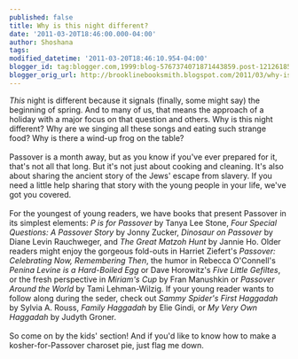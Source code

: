 ```yaml
---
published: false
title: Why is this night different?
date: '2011-03-20T18:46:00.000-04:00'
author: Shoshana
tags: 
modified_datetime: '2011-03-20T18:46:10.954-04:00'
blogger_id: tag:blogger.com,1999:blog-5767374071871443859.post-1212618524147308387
blogger_orig_url: http://brooklinebooksmith.blogspot.com/2011/03/why-is-this-night-different.html
---
```


<i>This</i> night is different because it signals (finally, some might say) the beginning of spring. And to many of us, that means the approach of a holiday with a major focus on that question and others. Why is this night different? Why are we singing all these songs and eating such strange food? Why is there a wind-up frog on the table?<br /><br />Passover is a month away, but as you know if you've ever prepared for it, that's not all that long. But it's not just about cooking and cleaning. It's also about sharing the ancient story of the Jews' escape from slavery. If you need a little help sharing that story with the young people in your life, we've got you covered.<br /><br />For the youngest of young readers, we have books that present Passover in its simplest elements: <i>P is for Passover</i> by Tanya Lee Stone, <i>Four Special Questions: A Passover Story</i> by Jonny Zucker, <i>Dinosaur on Passover</i> by Diane Levin Rauchweger, and <i>The Great Matzoh Hunt</i> by Jannie Ho. Older readers might enjoy the gorgeous fold-outs in Harriet Ziefert's <i>Passover: Celebrating Now, Remembering Then</i>, the humor in Rebecca O'Connell's <i>Penina Levine is a Hard-Boiled Egg</i> or Dave Horowitz's <i>Five Little Gefiltes</i>, or the fresh perspective in <i>Miriam's Cup</i> by Fran Manushkin or <i>Passover Around the World</i> by Tami Lehman-Wilzig. If your young reader wants to follow along during the seder, check out <i>Sammy Spider's First Haggadah</i> by Sylvia A. Rouss, <i>Family Haggadah</i> by Elie Gindi, or <i>My Very Own Haggadah</i> by Judyth Groner.<br /><br />So come on by the kids' section! And if you'd like to know how to make a kosher-for-Passover charoset pie, just flag me down.